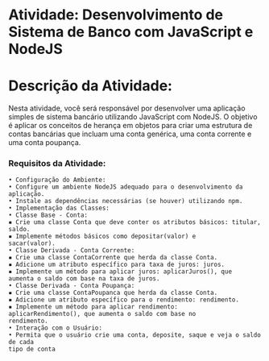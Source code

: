 # Atividade: Desenvolvimento de Sistema de Banco com JavaScript e NodeJS

# Descrição da Atividade:
  Nesta atividade, você será responsável por desenvolver uma aplicação simples de sistema 
  bancário utilizando JavaScript com NodeJS. O objetivo é aplicar os conceitos de herança em 
  objetos para criar uma estrutura de contas bancárias que incluam uma conta genérica, uma 
  conta corrente e uma conta poupança.

### Requisitos da Atividade:
    • Configuração do Ambiente:
    • Configure um ambiente NodeJS adequado para o desenvolvimento da 
    aplicação.
    • Instale as dependências necessárias (se houver) utilizando npm.
    • Implementação das Classes:
    • Classe Base - Conta:
    ▪ Crie uma classe Conta que deve conter os atributos básicos: titular, 
    saldo.
    ▪ Implemente métodos básicos como depositar(valor) e 
    sacar(valor).
    • Classe Derivada - Conta Corrente:
    ▪ Crie uma classe ContaCorrente que herda da classe Conta.
    ▪ Adicione um atributo específico para taxa de juros: juros.
    ▪ Implemente um método para aplicar juros: aplicarJuros(), que 
    aumenta o saldo com base na taxa de juros.
    • Classe Derivada - Conta Poupança:
    ▪ Crie uma classe ContaPoupanca que herda da classe Conta.
    ▪ Adicione um atributo específico para o rendimento: rendimento.
    ▪ Implemente um método para aplicar rendimento: 
    aplicarRendimento(), que aumenta o saldo com base no 
    rendimento.
    • Interação com o Usuário:
    • Permita que o usuário crie uma conta, deposite, saque e veja o saldo de cada 
    tipo de conta
